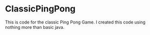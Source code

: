 # ClassicPingPong
This is code for the classic Ping Pong Game.
I created this code using nothing more than basic java.
